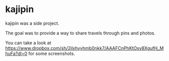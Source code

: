 kajipin
===========
kajipin was a side project.

The goal was to provide a way to share travels through pins and photos.

You can take a look at https://www.dropbox.com/sh/2jlxhyyhmb0nkk7/AAAFCnPhKtOsy8XgufH_MhuFa?dl=0 for some screenshots.
